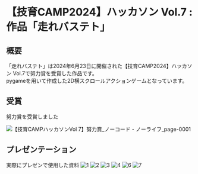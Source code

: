 # 【技育CAMP2024】ハッカソン Vol.7 : 作品「走れバステト」

## 概要

「走れバステト」は2024年6月23日に開催された【技育CAMP2024】ハッカソン Vol.7で努力賞を受賞した作品です。<br>pygameを用いて作成した2D横スクロールアクションゲームとなっています。

## 受賞
努力賞を受賞しました

![【技育CAMPハッカソンVol 7】努力賞_ノーコード・ノーライフ_page-0001](https://github.com/ibukani/geek-hackathon/assets/162807499/d17c7ea8-5469-4913-85c1-0c3b5f9d89f6)

## プレゼンテーション
実際にプレゼンで使用した資料
![1](https://github.com/ibukani/geek-hackathon/assets/162807499/f35d1154-64fd-45b8-82b5-1b050b4198a6)
![2](https://github.com/ibukani/geek-hackathon/assets/162807499/b8f344ca-1ea5-4164-b65f-7a07bac20a34)
![3](https://github.com/ibukani/geek-hackathon/assets/162807499/6410c39c-0daa-478b-b323-1e7539d08c02)
![4](https://github.com/ibukani/geek-hackathon/assets/162807499/844b82f3-32f2-490d-87b5-d4c3b2ffe191)
![6](https://github.com/ibukani/geek-hackathon/assets/162807499/0ea62fdb-f8a0-487b-89e4-73c40d30dd0d)
![7](https://github.com/ibukani/geek-hackathon/assets/162807499/288aa86a-28a6-4032-b4ad-293d41856b89)
